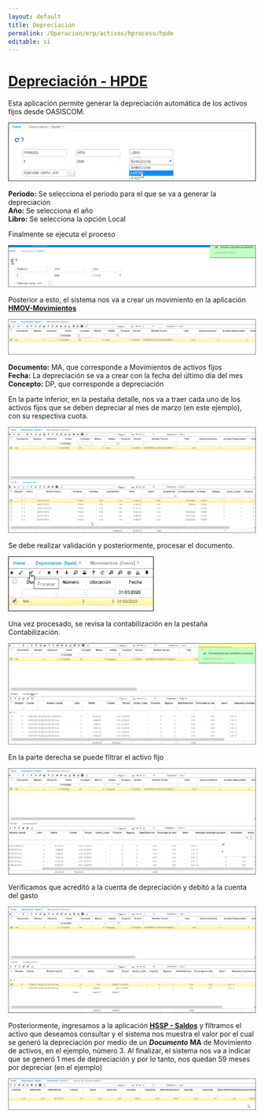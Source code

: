 ```yaml
---
layout: default
title: Depreciación
permalink: /Operacion/erp/activos/hproceso/hpde
editable: si
---
```


# [**Depreciación - HPDE**](http://docs.oasiscom.com/Operacion/erp/activos/hproceso/hpde#depreciacion-hpde)  

Esta aplicación permite generar la depreciación automática de los activos fijos desde OASISCOM.  

![](hpde1.png)

**Periodo:**  Se selecciona el periodo para el que se va a generar la depreciación  
**Año:**  Se selecciona el año  
**Libro:**  Se selecciona la opción Local

Finalmente se ejecuta el proceso  

![](hpde2.png)  

Posterior a esto, el sistema nos va a crear un movimiento en la aplicación [**HMOV-Movimientos**](http://docs.oasiscom.com/Operacion/erp/activos/hmovimient/hmov#Movimiento-de-Depreciación-de-un-Activo-fijo)  

![](hpde3.png)  

**Documento:**  MA, que corresponde a Movimientos de activos fijos  
**Fecha:**  La depreciación se va a crear con la fecha del último día del mes  
**Concepto:** DP, que corresponde a depreciación  

En la parte inferior, en la pestaña detalle, nos va a traer cada uno de los activos fijos que se deben depreciar al mes de marzo (en este ejemplo), con su respectiva cuota.     

![](hpde5.png)  

Se debe realizar validación y posteriormente, procesar el documento.   

![](hpde4.png)    
 
Una vez procesado, se revisa la contabilización en la pestaña Contabilización.   

![](hpde6.png)  

En la parte derecha se puede filtrar el activo fijo  

![](hpde7.png)  

Verificamos que acreditó a la cuenta de depreciación y debitó a la cuenta del gasto

![](hpde8.png)  

Posteriormente, ingresamos a la aplicación [**HSSP - Saldos**](http://docs.oasiscom.com/Operacion/erp/activos/hsaldo/hssp#Saldos-de-la-depreciación) y filtramos el activo que deseamos consultar y el sistema nos muestra el valor por el cual se generó la depreciación por medio de un **_Documento_** **MA** de Movimiento de activos, en el ejemplo, número 3.  Al finalizar, el sistema nos va a indicar que se generó 1 mes de depreciación y por lo tanto, nos quedan 59 meses por depreciar (en el ejemplo)  

![](hpde9.png)




